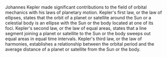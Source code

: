 
Johannes Kepler made significant contributions to the field of orbital mechanics with his laws of planetary motion. Kepler's first law, or the law of ellipses, states that the orbit of a planet or satellite around the Sun or a celestial body is an ellipse with the Sun or the body located at one of its foci. Kepler's second law, or the law of equal areas, states that a line segment joining a planet or satellite to the Sun or the body sweeps out equal areas in equal time intervals. Kepler's third law, or the law of harmonies, establishes a relationship between the orbital period and the average distance of a planet or satellite from the Sun or the body.

#